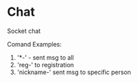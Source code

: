 # Chat
Socket chat

Comand Examples:
1. '*-' - sent msg to all 
2. 'reg-' to registration
3. 'nickname-' sent msg to specific person


